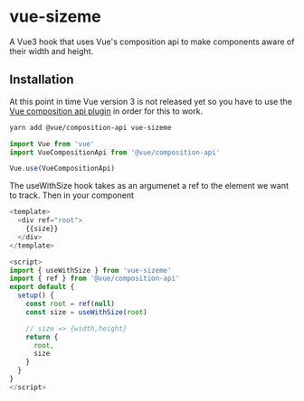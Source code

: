 # vue-sizeme

A Vue3 hook that uses Vue's composition api to make components aware of their width and height.

## Installation

At this point in time Vue version 3 is not released yet so you have to use the [Vue composition api plugin](https://github.com/vuejs/composition-api) in order for this to work.

```sh
yarn add @vue/composition-api vue-sizeme
```

```javascript
import Vue from 'vue'
import VueCompositionApi from '@vue/composition-api'

Vue.use(VueCompositionApi)
```

The useWithSize hook takes as an argumenet a ref to the element we want to track.
Then in your component

```js
<template>
  <div ref="root">
    {{size}}
  </div>
</template>

<script>
import { useWithSize } from 'vue-sizeme'
import { ref } from '@vue/composition-api'
export default {
  setup() {
    const root = ref(null)
    const size = useWithSize(root)

    // size => {width,height}
    return {
      root,
      size
    }
  }
}
</script>
```
